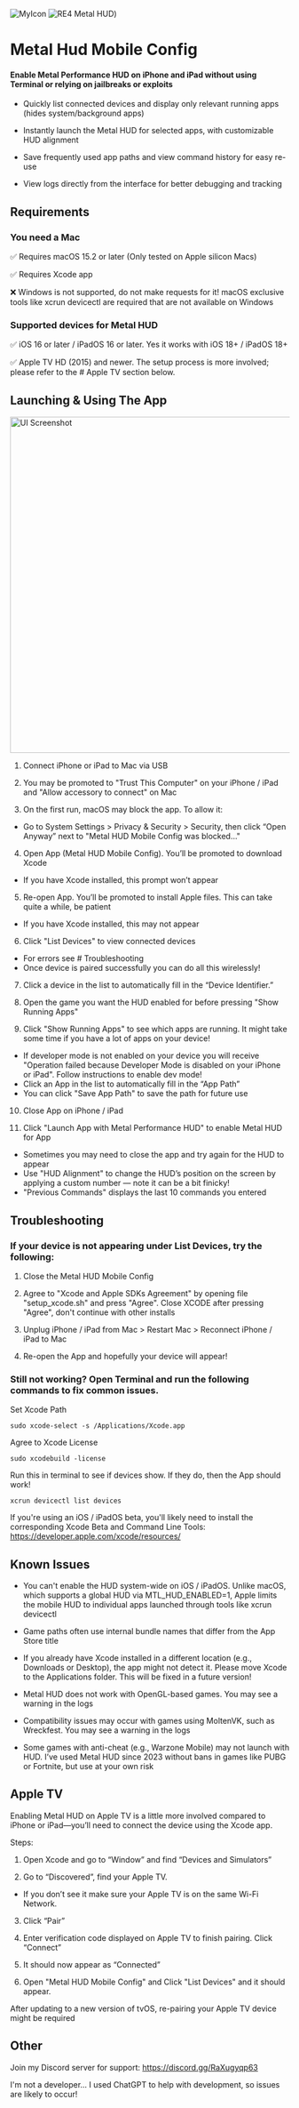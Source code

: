 
![MyIcon](https://github.com/user-attachments/assets/0fbc1c8f-7eb9-4602-8104-0c767aacae81)    ![RE4 Metal HUD](https://media1.giphy.com/media/v1.Y2lkPTc5MGI3NjExcnFlY2tubzd2NnNtenhsemN2MmNkd2xtb2g5eXFncXF5Y2c3M21mNSZlcD12MV9pbnRlcm5hbF9naWZfYnlfaWQmY3Q9Zw/1yftmTxUNqkLNZs38a/giphy.gif))


# Metal Hud Mobile Config

#### Enable Metal Performance HUD on iPhone and iPad without using Terminal or relying on jailbreaks or exploits

- Quickly list connected devices and display only relevant running apps (hides system/background apps)

- Instantly launch the Metal HUD for selected apps, with customizable HUD alignment

- Save frequently used app paths and view command history for easy re-use

- View logs directly from the interface for better debugging and tracking

## Requirements 

### You need a Mac 
✅ Requires macOS 15.2 or later (Only tested on Apple silicon Macs)

✅ Requires Xcode app

❌ Windows is not supported, do not make requests for it! macOS exclusive tools like xcrun devicectl are required that are not available on Windows

### Supported devices for Metal HUD
✅ iOS 16 or later / iPadOS 16 or later. Yes it works with iOS 18+ / iPadOS 18+

✅ Apple TV HD (2015) and newer. The setup process is more involved; please refer to the # Apple TV section below.



## Launching & Using The App


<img width="605" alt="UI Screenshot" src="https://github.com/user-attachments/assets/1b70bd55-e84f-47a3-801f-42473f3ecb9f" />

1. Connect iPhone or iPad to Mac via USB

2. You may be promoted to "Trust This Computer" on your iPhone / iPad and "Allow accessory to connect" on Mac

3. On the first run, macOS may block the app. To allow it:

- Go to System Settings > Privacy & Security > Security, then click “Open Anyway” next to "Metal HUD Mobile Config was blocked…"

4. Open App (Metal HUD Mobile Config). You’ll be promoted to download Xcode 

- If you have Xcode installed, this prompt won’t appear

5. Re-open App. You’ll be promoted to install Apple files. This can take quite a while, be patient

- If you have Xcode installed, this may not appear

6. Click "List Devices" to view connected devices 

- For errors see # Troubleshooting
- Once device is paired successfully you can do all this wirelessly! 

7. Click a device in the list to automatically fill in the “Device Identifier.”

8. Open the game you want the HUD enabled for before pressing "Show Running Apps"

9. Click "Show Running Apps" to see which apps are running. It might take some time if you have a lot of apps on your device! 

- If developer mode is not enabled on your device you will receive "Operation failed because Developer Mode is disabled on your iPhone or iPad". Follow instructions to enable dev mode! 
- Click an App in the list to automatically fill in the “App Path”
- You can click "Save App Path" to save the path for future use

10. Close App on iPhone / iPad

11. Click "Launch App with Metal Performance HUD" to enable Metal HUD for App 

- Sometimes you may need to close the app and try again for the HUD to appear
- Use "HUD Alignment" to change the HUD’s position on the screen by applying a custom number — note it can be a bit finicky!
- "Previous Commands" displays the last 10 commands you entered

## Troubleshooting 

### If your device is not appearing under List Devices, try the following:

1. Close the Metal HUD Mobile Config

2. Agree to "Xcode and Apple SDKs Agreement" by opening file "setup_xcode.sh" and press "Agree". Close XCODE after pressing "Agree", don't continue with other installs

3. Unplug iPhone / iPad from Mac > Restart Mac > Reconnect iPhone / iPad to Mac

4. Re-open the App and hopefully your device will appear! 

### Still not working? Open Terminal and run the following commands to fix common issues.

Set Xcode Path 
```
sudo xcode-select -s /Applications/Xcode.app
```

Agree to Xcode License
```
sudo xcodebuild -license
```

Run this in terminal to see if devices show. If they do, then the App should work! 
```
xcrun devicectl list devices
```

If you're using an iOS / iPadOS beta, you'll likely need to install the corresponding Xcode Beta and Command Line Tools: https://developer.apple.com/xcode/resources/ 

## Known Issues

- You can't enable the HUD system-wide on iOS / iPadOS. Unlike macOS, which supports a global HUD via MTL_HUD_ENABLED=1, Apple limits the mobile HUD to individual apps launched through tools like xcrun devicectl

- Game paths often use internal bundle names that differ from the App Store title

- If you already have Xcode installed in a different location (e.g., Downloads or Desktop), the app might not detect it. Please move Xcode to the Applications folder. This will be fixed in a future version!

- Metal HUD does not work with OpenGL-based games. You may see a warning in the logs

- Compatibility issues may occur with games using MoltenVK, such as Wreckfest. You may see a warning in the logs

- Some games with anti-cheat (e.g., Warzone Mobile) may not launch with HUD. I’ve used Metal HUD since 2023 without bans in games like PUBG or Fortnite, but use at your own risk

## Apple TV

Enabling Metal HUD on Apple TV is a little more involved compared to iPhone or iPad—you’ll need to connect the device using the Xcode app.

Steps: 

1. Open Xcode and go to “Window” and find “Devices and Simulators”

2. Go to “Discovered”, find your Apple TV.
- If you don’t see it make sure your Apple TV is on the same Wi-Fi Network.

3. Click “Pair”

4. Enter verification code displayed on Apple TV to finish pairing. Click “Connect”

5. It should now appear as “Connected”

6. Open "Metal HUD Mobile Config" and Click "List Devices" and it should appear.

After updating to a new version of tvOS, re-pairing your Apple TV device might be required 


## Other

Join my Discord server for support: https://discord.gg/RaXugyqp63

I'm not a developer... I used ChatGPT to help with development, so issues are likely to occur! 

